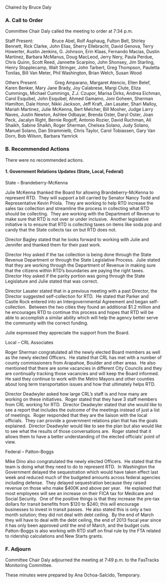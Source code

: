 Chaired by Bruce Daly

### A. Call to Order

Committee Chair Daly called the meeting to order at 7:34 p.m.

Staff Present:               Bruce Abel, Rolf Asphaug, Fulton Bell, Shirley Bennett, Rick Clarke, John Elias, Sherry Ellebracht, David Genova, Terry Howerter, Austin Jenkins, G. Johnson, Erin Klaas, Fernando Macias, Dustin Martinez, Barbara McManus, Doug MacLeod, Jerry Nery, Paula Perdue, Chris Quinn, Scott Reed, Jannette Scarpino, John Shonsey, Jim Starling, Henry Stopplecamp, Walt Stringer, John Tarbert, Greg Thompson, Pauletta Tonilas, Bill Van Meter, Phil Washington, Brian Welch, Susan Wood

Others Present:              Greg Amparano, Margaret Atencio, Ellen Belef, Karen Benker, Mary Jane Brady, Joy Calabrese, Margi Clute, Eliza Cummings, Michael Cummings, Z.J. Czupor, Marisa Dirks, Andrea Eichman, Carol Esquibel, John Esquibel, Ahmed Gamamo, Joni Goheen, Sherman Hamilton, Dale Honor, Nikki Jackson, Jeff Kraft, Jan Lasater, Shari Malloy, Mariah Martinez, Julie McKenna, Bert Melcher, Bill Mosher, Judge Larry Naves, Justin Newton, Ashlee Odbayar, Brenda Oster, Daryl Oster, Joan Peck, Jacalyn Right, Bernie Rogoff, Antonio Rozier, David Ruchman, Ali Shaikh, Sabine Shaikh, Roger Sherman, Chelsea Solano, Judy Solano, Manuel Solano, Dan Strammielb, Chris Taylor, Carol Tobiassen, Gary Van Dorn, Bob Wilson, Barbara Yamrick

### B. Recommended Actions

There were no recommended actions.

#### 1. Government Relations Updates (State, Local, Federal)

State – Brandeberry-McKenna

Julie McKenna thanked the Board for allowing Brandeberry-McKenna to represent RTD.  They will support a bill carried by Senator Nancy Todd and Representative Kevin Priola.  They are working to help RTD increase the sales tax collection and streamline the process in collecting what RTD should be collecting.  They are working with the Department of Revenue to make sure that RTD is not over or under inclusive.  Another legislative initiative is to ensure that RTD is collecting taxes on items like soda pop and candy that the State collects tax on but RTD does not.

Director Bagley stated that he looks forward to working with Julie and Jennifer and thanked them for their past work.

Director Hoy asked if the tax collection is being done through the State Revenue Department or through the State Legislative Process.  Julie stated that they are working through the Department of Revenue in making sure that the citizens within RTD’s boundaries are paying the right taxes.  Director Hoy asked if the parity portion was going through the State Legislature and Julie stated that was correct.

Director Lasater stated that in a previous meeting with a past Director, the Director suggested self-collection for RTD.  He stated that Parker and Castle Rock entered into an Intergovernmental Agreement and began self-collection.  Between the two cities they found an additional $1.2 million and he encourages RTD to continue this process and hopes that RTD will be able to accomplish a similar ability which will help the agency better serve the community with the correct funding.

Julie expressed they appreciate the support from the Board.

Local – CRL Associates

Roger Sherman congratulated all the newly elected Board members as well as the newly elected Officers.  He stated that CRL has met with a number of county commissioners from Arapahoe, Boulder and other areas.  He also mentioned that there are some vacancies in different City Councils and they are continually tracking those vacancies and will keep the Board informed.  He said they continue to work with the Metro Mayors and other counties about long term transportation issues and how that ultimately helps RTD.

Director Deadwyler asked how large CRL’s staff is and how many are working on these initiatives.  Roger stated that they have 3 staff members from CRL working for RTD.  Director Deadwyler stated that she would like to see a report that includes the outcome of the meetings instead of just a list of meetings.  Roger responded that they are the liaison with the local officials.  They can provide a government relations plan that has the goals explained.  Director Deadwyler would like to see the plan but also would like to see what the results of those conversations are.  Roger stated that it allows them to have a better understanding of the elected officials’ point of view.

Federal – Patton-Boggs

Mike Dino also congratulated the newly elected Officers.  He stated that the team is doing what they need to do to represent RTD.  In Washington the Government delayed the sequestration which would have taken effect last week and reduced much of the budgeted amounts across federal agencies including defense.  They delayed sequestration because they raised revenue on those who make $400K and above per year.   He explained that most employees will see an increase on their FICA tax for Medicare and Social Security.  One of the positive things is that they increase the pre-tax dollars for transit benefits from $120 to $240; this will encourage businesses to invest in transit passes.  He also stated this is only a two month solution; they did not deal with debt ceiling.  By the end of March they will have to deal with the debt ceiling, the end of 2013 fiscal year since it has only been approved until the end of March, and the budget cuts.  Patton-Boggs is also working with RTD staff on final rule by the FTA related to ridership calculations and New Starts grants.

### F. Adjourn

Committee Chair Daly adjourned the meeting at 7:49 p.m. to the FasTracks Monitoring Committee.

These minutes were prepared by Ana Ochoa-Salcido, Temporary.